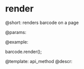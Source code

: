 render
=============


@short:
	renders barcode on a page

@params:


@example:

barcode.render();

@template:	api_method
@descr:

